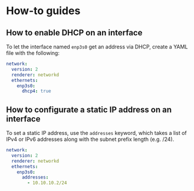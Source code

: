 # How-to guides

## How to enable DHCP on an interface

To let the interface named `enp3s0` get an address via DHCP, create a YAML file with the
following:

```yaml
network:
  version: 2
  renderer: networkd
  ethernets:
    enp3s0:
      dhcp4: true
```

## How to configurate a static IP address on an interface

To set a static IP address, use the `addresses` keyword, which takes a list of IPv4 or
IPv6 addresses along with the subnet prefix length (e.g. /24).

```yaml
network:
  version: 2
  renderer: networkd
  ethernets:
    enp3s0:
      addresses:
        - 10.10.10.2/24
```